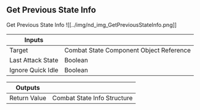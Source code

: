 ## Get Previous State Info
Get Previous State Info
![[../img/nd_img_GetPreviousStateInfo.png]]

|Inputs||
|--|--|
| Target | Combat State Component Object Reference |
| Last Attack State | Boolean |
| Ignore Quick Idle | Boolean |

|Outputs||
|--|--|
| Return Value | Combat State Info Structure |

